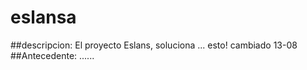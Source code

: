 # eslansa
##descripcion:
El proyecto Eslans, soluciona ... esto!
cambiado 13-08
##Antecedente: ......